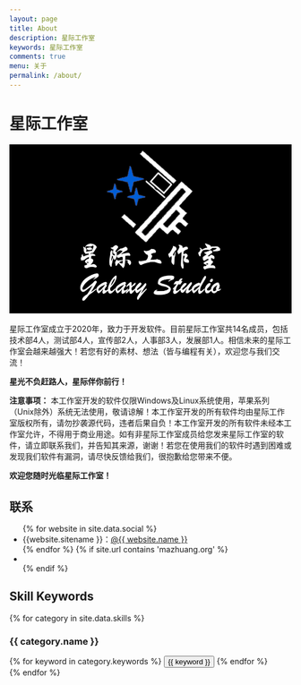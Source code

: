 ```yaml
---
layout: page
title: About
description: 星际工作室
keywords: 星际工作室
comments: true
menu: 关于
permalink: /about/
---
```


# 星际工作室

![img](https://raw.githubusercontent.com/Galaxy-Studio-Code/galaxy-studio-code.github.io/master/image1.png)

星际工作室成立于2020年，致力于开发软件。目前星际工作室共14名成员，包括技术部4人，测试部4人，宣传部2人，人事部3人，发展部1人。相信未来的星际工作室会越来越强大！若您有好的素材、想法（皆与编程有关），欢迎您与我们交流！

**星光不负赶路人，星际伴你前行！**

**注意事项：** 本工作室开发的软件仅限Windows及Linux系统使用，苹果系列（Unix除外）系统无法使用，敬请谅解！本工作室开发的所有软件均由星际工作室版权所有，请勿抄袭源代码，违者后果自负！本工作室开发的所有软件未经本工作室允许，不得用于商业用途。如有非星际工作室成员给您发来星际工作室的软件，请立即联系我们，并告知其来源，谢谢！若您在使用我们的软件时遇到困难或发现我们软件有漏洞，请尽快反馈给我们，很抱歉给您带来不便。

**欢迎您随时光临星际工作室！**


## 联系

<ul>
{% for website in site.data.social %}
<li>{{website.sitename }}：<a href="{{ website.url }}" target="_blank">@{{ website.name }}</a></li>
{% endfor %}
{% if site.url contains 'mazhuang.org' %}
<li>
</li>
{% endif %}
</ul>



## Skill Keywords

{% for category in site.data.skills %}
### {{ category.name }}

<div class="btn-inline">
{% for keyword in category.keywords %}
<button class="btn btn-outline" type="button">{{ keyword }}</button>
{% endfor %}
</div>
{% endfor %}
